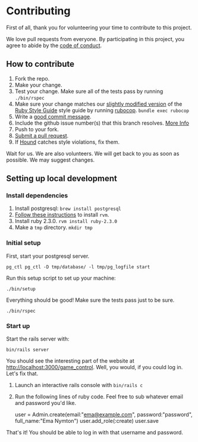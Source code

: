 # Contributing

First of all, thank you for volunteering your time to contribute to this project.

We love pull requests from everyone. By participating in this project, you agree
to abide by the [code of conduct].

[code of conduct]: CODE_OF_CONDUCT.md
## How to contribute
1. Fork the repo.
2. Make your change.
3. Test your change. Make sure all of the tests pass by running `./bin/rspec`
4. Make sure your change matches our [slightly modified version] of the [Ruby Style Guide] style guide by running [rubocop]. `bundle exec rubocop`
5. Write a [good commit message][commit].
6. Include the github issue number(s) that this branch resolves. [More Info](https://help.github.com/articles/closing-issues-via-commit-messages/)
7. Push to your fork.
8. [Submit a pull request][pr].
9. If [Hound] catches style violations, fix them.

Wait for us.  We are also volunteers. We will get back to you as soon as possible.
We may suggest changes.

[slightly modified version]: https://github.com/PuzzledPint/puzzledpint.com/blob/master/.rubocop.yml
[Ruby Style Guide]: https://github.com/bbatsov/ruby-style-guide
[rubocop]: https://github.com/bbatsov/rubocop
[commit]: http://tbaggery.com/2008/04/19/a-note-about-git-commit-messages.html
[pr]: https://github.com/PuzzledPint/puzzledpint.com/compare/
[Hound]: https://houndci.com


## Setting up local development
### Install dependencies
1. Install postgresql: `brew install postgresql`
2. [Follow these instructions](https://rvm.io) to install `rvm`.
3. Install ruby 2.3.0. `rvm install ruby-2.3.0`
4. Make a `tmp` directory. `mkdir tmp`

### Initial setup
First, start your postgresql server.

    pg_ctl pg_ctl -D tmp/database/ -l tmp/pg_logfile start

Run this setup script to set up your machine:

    ./bin/setup

Everything should be good! Make sure the tests pass just to be sure.

    ./bin/rspec


### Start up
Start the rails server with:

    bin/rails server

You should see the interesting part of the website at [http://localhost:3000/game_control](http://localhost:3000/game_control). Well, you would, if you could log in. Let's fix that.

1. Launch an interactive rails console with `bin/rails c`
2. Run the following lines of ruby code. Feel free to sub whatever email and password you'd like.


    user = Admin.create(email:"ema@example.com", password:"password", full_name:"Ema Nymton")
    user.add_role(:create)
    user.save

That's it! You should be able to log in with that username and password.
